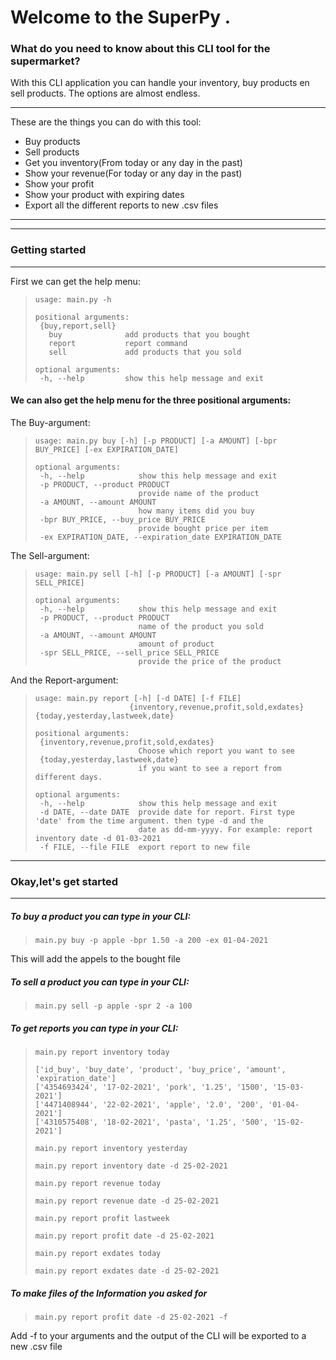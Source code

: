 # Welcome to the SuperPy .

### What do you need to know about this CLI tool for the supermarket?

With this CLI application you can handle your inventory, buy products en sell products.
The options are almost endless. 

* * *

These are the things you can do with this tool:

- Buy products
- Sell products
- Get you inventory(From today or any day in the past)
- Show your revenue(For today or any day in the past)
- Show your profit
- Show your product with expiring dates
- Export all the different reports to new .csv files

* * *

---
### Getting started
---
First we can get the help menu:
>```
>usage: main.py -h 
>
>positional arguments:
>  {buy,report,sell}
>    buy              add products that you bought
>    report           report command
>    sell             add products that you sold
>
>optional arguments:
>  -h, --help         show this help message and exit
>```

#### We can also get the help menu for the three positional arguments:

The Buy-argument:
>```
>usage: main.py buy [-h] [-p PRODUCT] [-a AMOUNT] [-bpr BUY_PRICE] [-ex EXPIRATION_DATE]
>
>optional arguments:
>  -h, --help            show this help message and exit
>  -p PRODUCT, --product PRODUCT
>                        provide name of the product
>  -a AMOUNT, --amount AMOUNT
>                        how many items did you buy
>  -bpr BUY_PRICE, --buy_price BUY_PRICE
>                        provide bought price per item
>  -ex EXPIRATION_DATE, --expiration_date EXPIRATION_DATE
>```

The Sell-argument:
>```
>usage: main.py sell [-h] [-p PRODUCT] [-a AMOUNT] [-spr SELL_PRICE]
>
>optional arguments:
>  -h, --help            show this help message and exit
>  -p PRODUCT, --product PRODUCT
>                        name of the product you sold
>  -a AMOUNT, --amount AMOUNT
>                        amount of product
>  -spr SELL_PRICE, --sell_price SELL_PRICE
>                        provide the price of the product
>```

And the Report-argument:
>```
>usage: main.py report [-h] [-d DATE] [-f FILE]
>                      {inventory,revenue,profit,sold,exdates} {today,yesterday,lastweek,date}
>
>positional arguments:
>  {inventory,revenue,profit,sold,exdates}
>                        Choose which report you want to see
>  {today,yesterday,lastweek,date}
>                        if you want to see a report from different days.
>
>optional arguments:
>  -h, --help            show this help message and exit
>  -d DATE, --date DATE  provide date for report. First type 'date' from the time argument. then type -d and the
>                        date as dd-mm-yyyy. For example: report inventory date -d 01-03-2021
>  -f FILE, --file FILE  export report to new file
>```
---
### Okay,let's get started 
---
##### To buy a product you can type in your CLI:
>```
> main.py buy -p apple -bpr 1.50 -a 200 -ex 01-04-2021
>```
This will add the appels to the bought file

##### To sell a product you can type in your CLI:
>```
> main.py sell -p apple -spr 2 -a 100 
>```

##### To get reports you can type in your CLI:
>```
> main.py report inventory today
>
>['id_buy', 'buy_date', 'product', 'buy_price', 'amount', 'expiration_date']
>['4354693424', '17-02-2021', 'pork', '1.25', '1500', '15-03-2021']
>['4471408944', '22-02-2021', 'apple', '2.0', '200', '01-04-2021']
>['4310575408', '18-02-2021', 'pasta', '1.25', '500', '15-02-2021']
>
> main.py report inventory yesterday
>
> main.py report inventory date -d 25-02-2021
>
> main.py report revenue today
>
> main.py report revenue date -d 25-02-2021 
>
> main.py report profit lastweek
>
> main.py report profit date -d 25-02-2021
>
> main.py report exdates today
>
> main.py report exdates date -d 25-02-2021
>
>```

##### To make files of the Information you asked for

>```
> main.py report profit date -d 25-02-2021 -f
>```

Add -f to your arguments and the output of the CLI will be exported to a new .csv file